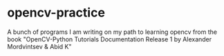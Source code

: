 # opencv-practice
A bunch of programs I am writing on my path to learning opencv from the book "OpenCV-Python Tutorials Documentation Release 1 by Alexander Mordvintsev &amp; Abid K"
